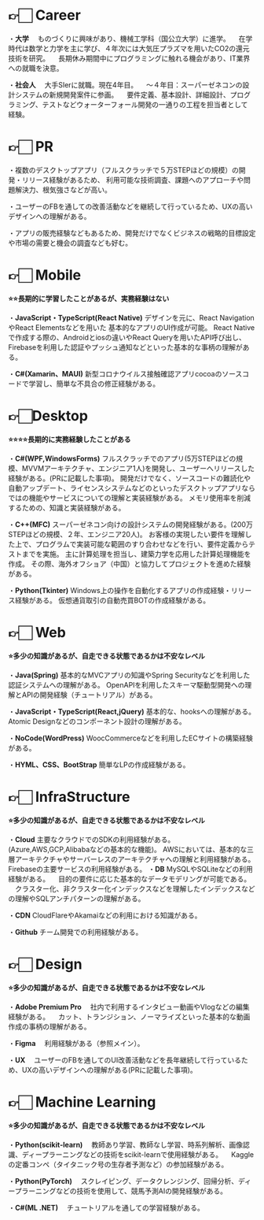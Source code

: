 # 👉🏻 Career
・**大学**
　ものづくりに興味があり、機械工学科（国公立大学）に進学。
　在学時代は数学と力学を主に学び、４年次には大気圧プラズマを用いたCO2の還元技術を研究。
　長期休み期間中にプログラミングに触れる機会があり、IT業界への就職を決意。

・**社会人**
　大手SIerに就職。現在4年目。
　～４年目：スーパーゼネコンの設計システムの新規開発案件に参画。
　要件定義、基本設計、詳細設計、プログラミング、テストなどウォーターフォール開発の一通りの工程を担当者として 経験。

# 👉🏻 PR
・複数のデスクトップアプリ（フルスクラッチで５万STEPほどの規模）の開発・リリース経験があるため、
 利用可能な技術調査、課題へのアプローチや問題解決力、根気強さなどが高い。

・ユーザーのFBを通しての改善活動などを継続して行っているため、UXの高いデザインへの理解がある。

・アプリの販売経験などもあるため、開発だけでなくビジネスの戦略的目標設定や市場の需要と機会の調査なども好む。

# 👉🏻 Mobile  
**⭐⭐長期的に学習したことがあるが、実務経験はない**

・**JavaScript・TypeScript(React Native)**
 デザインを元に、React NavigationやReact Elementsなどを用いた 基本的なアプリのUI作成が可能。
 React Nativeで作成する際の、Androidとiosの違いやReact Queryを用いたAPI呼び出し、Firebaseを利用した認証やプッシュ通知などといった基本的な事柄の理解がある。

・**C#(Xamarin、MAUI)**
新型コロナウイルス接触確認アプリcocoaのソースコードで学習し、簡単な不具合の修正経験がある。

# 👉🏻Desktop
**⭐⭐⭐⭐長期的に実務経験したことがある**

・**C#(WPF,WindowsForms)**
フルスクラッチでのアプリ(5万STEPほどの規模、MVVMアーキテクチャ、エンジニア1人)を開発し、ユーザーへリリースした経験がある。(PRに記載した事項)。
開発だけでなく、ソースコードの難読化や自動アップデート、ライセンスシステムなどのといったデスクトップアプリならではの機能やサービスについての理解と実装経験がある。
メモリ使用率を削減するための、知識と実装経験がある。

・**C++(MFC)**
スーパーゼネコン向けの設計システムの開発経験がある。(200万STEPほどの規模、２年、エンジニア20人)。
お客様の実現したい要件を理解した上で、プログラムで実装可能な範囲のすり合わせなどを行い、要件定義からテストまでを実施。
主に計算処理を担当し、建築力学を応用した計算処理機能を作成。
その際、海外オフショア（中国）と協力してプロジェクトを進めた経験がある。

・**Python(Tkinter)**
Windows上の操作を自動化するアプリの作成経験・リリース経験がある。
仮想通貨取引の自動売買BOTの作成経験がある。

# 👉🏻 Web
**⭐多少の知識があるが、自走できる状態であるかは不安なレベル**

・**Java(Spring)**
 基本的なMVCアプリの知識やSpring Securityなどを利用した認証システムへの理解がある。
OpenAPIを利用したスキーマ駆動型開発への理解とAPIの開発経験（チュートリアル）がある。

・**JavaScript・TypeScript(React,jQuery)**
基本的な、hooksへの理解がある。
Atomic Designなどのコンポーネント設計の理解がある。

・**NoCode(WordPress)**
WoocCommerceなどを利用したECサイトの構築経験がある。

・**HYML、CSS、BootStrap**
簡単なLPの作成経験がある。

# 👉🏻 InfraStructure
**⭐多少の知識があるが、自走できる状態であるかは不安なレベル**

・**Cloud**
  主要なクラウドでのSDKの利用経験がある。(Azure,AWS,GCP,Alibabaなどの基本的な機能)。
  AWSにおいては、基本的な三層アーキテクチャやサーバーレスのアーキテクチャへの理解と利用経験がある。
  Firebaseの主要サービスの利用経験がある。
・**DB**
  MySQLやSQLiteなどの利用経験がある。
　目的の要件に応じた基本的なデータモデリングが可能である。
　クラスター化、非クラスター化インデックスなどを理解したインデックスなどの理解やSQLアンチパターンの理解がある。

・**CDN**
 CloudFlareやAkamaiなどの利用における知識がある。

・**Github**
  チーム開発での利用経験がある。

# 👉🏻 Design
**⭐多少の知識があるが、自走できる状態であるかは不安なレベル**

・**Adobe Premium Pro**
　社内で利用するインタビュー動画やVlogなどの編集経験がある。
　カット、トランジション、ノーマライズといった基本的な動画作成の事柄の理解がある。

・**Figma**
　利用経験がある（参照メイン）。
    
・**UX**
　ユーザーのFBを通してのUI改善活動などを長年継続して行っているため、UXの高いデザインへの理解がある(PRに記載した事項)。
    
# 👉🏻 Machine Learning
**⭐多少の知識があるが、自走できる状態であるかは不安なレベル**

・**Python(scikit-learn)**
 　教師あり学習、教師なし学習、時系列解析、画像認識、ディープラーニングなどの技術をscikit-learnで使用経験がある。
 　Kaggleの定番コンペ（タイタニック号の生存者予測など）の参加経験がある。

・**Python(PyTorch)**
　スクレイピング、データクレンジング、回帰分析、ディープラーニングなどの技術を使用して、競馬予測AIの開発経験がある。

・**C#(ML .NET)**
  　チュートリアルを通しての学習経験がある。
